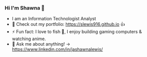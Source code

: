 ### Hi I'm Shawna 👋

- I am an Information Technologist Analyst 
- 🔭 Check out my portfolio: https://slewis916.github.io 👍
- ⚡ Fun fact: I love to fish 🎣, I enjoy building gaming computers & watching anime.
- 💬 Ask me about anything! -> https://www.linkedin.com/in/jashawnalewis/
  

